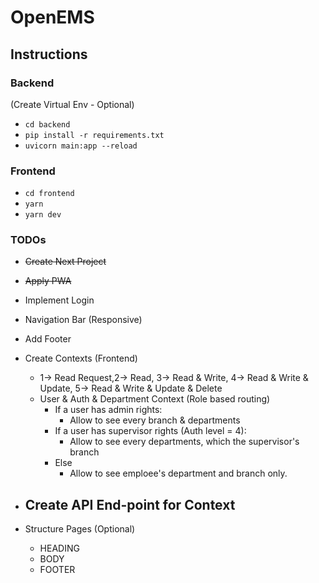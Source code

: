 # OpenEMS

## Instructions

### Backend
(Create Virtual Env - Optional)
* `cd backend`
* `pip install -r requirements.txt`
* `uvicorn main:app --reload`

### Frontend
* `cd frontend`
* `yarn`
* `yarn dev`




### TODOs
* ~~Create Next Project~~
* ~~Apply PWA~~
* Implement Login
* Navigation Bar (Responsive)
* Add Footer

* Create Contexts (Frontend)
    - 1-> Read Request,2-> Read, 3-> Read & Write, 4-> Read & Write & Update, 5-> Read & Write & Update & Delete
    - User & Auth & Department Context (Role based routing)
        - If a user has admin rights:
            - Allow to see every branch & departments
        - If a user has supervisor rights (Auth level = 4):
            - Allow to see every departments, which the supervisor's branch
        - Else
            - Allow to see emploee's department and branch only.

* Create API End-point for Context
    - 

* Structure Pages (Optional)
    - HEADING
    - BODY
    - FOOTER

